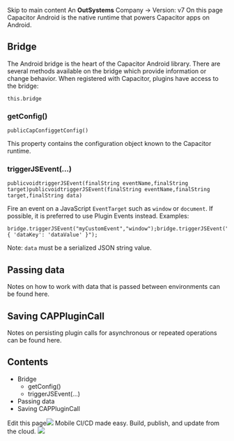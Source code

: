 Skip to main content
An **OutSystems** Company →
Version: v7
On this page
Capacitor Android is the native runtime that powers Capacitor apps on Android.
## Bridge​
The Android bridge is the heart of the Capacitor Android library. There are several methods available on the bridge which provide information or change behavior.
When registered with Capacitor, plugins have access to the bridge:
```
this.bridge
```

### getConfig()​
```
publicCapConfiggetConfig()
```

This property contains the configuration object known to the Capacitor runtime.
### triggerJSEvent(...)​
```
publicvoidtriggerJSEvent(finalString eventName,finalString target)publicvoidtriggerJSEvent(finalString eventName,finalString target,finalString data)
```

Fire an event on a JavaScript `EventTarget` such as `window` or `document`. If possible, it is preferred to use Plugin Events instead.
Examples:
```
bridge.triggerJSEvent("myCustomEvent","window");bridge.triggerJSEvent("myCustomEvent","document","{ 'dataKey': 'dataValue' }");
```

Note: `data` must be a serialized JSON string value.
## Passing data​
Notes on how to work with data that is passed between environments can be found here.
## Saving CAPPluginCall​
Notes on persisting plugin calls for asynchronous or repeated operations can be found here.
## Contents
  * Bridge
    * getConfig()
    * triggerJSEvent(...)
  * Passing data
  * Saving CAPPluginCall


Edit this page![](https://images.prismic.io/ionicframeworkcom/50ede1c5-d69d-4c9d-bf0d-4c9ab7c14724_doc-ad-appflow.png?auto=compress,format&rect=0,0,280,200&w=280&h=200)
Mobile CI/CD made easy. Build, publish, and update from the cloud.
![](https://cdn.bizible.com/ipv?_biz_r=&_biz_h=802059049&_biz_u=ed6d98ad223740ddbf99774ce8c4ab02&_biz_l=https%3A%2F%2Fcapacitorjs.com%2Fdocs%2Fcore-apis%2Fandroid&_biz_t=1739811946456&_biz_i=Capacitor%20Android%20API%20%7C%20Capacitor%20Documentation&_biz_n=71&rnd=898674&cdn_o=a&_biz_z=1739811946456)
